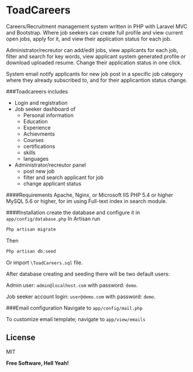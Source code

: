 # ToadCareers

Careers/Recruitment management system written in PHP with Laravel MVC and Bootstrap. Where job seekers can create full profile and view current open jobs, apply for it, and view their application status for each job.

Administrator/recreutor can add/edit jobs, view applicants for each job, filter and search for key words, view applicant system generated profile or download uploaded resume. Change their application status in one click.

System email notify applicants for new job post in a specific job category where they already subscribed to, and for their applicantion status change.

###Toadcareers includes
  - Login and registration
  - Job seeker dashboard of
    - Personal information
    - Education
    - Experience
    - Achievments
    - Courses
    - certifications
    - skills
    - languages
  - Administrator/recreutor panel
    - post new job
    - filter and search applicant for job
    - change applicant status

####Requirements
Apache, Nginx, or Microsoft IIS
PHP 5.4 or higher
MySQL 5.6 or higher, for im using Full-text index in search module.

####Installation
create the database and configure it in `app/config/database.php`
In Artisan run
```sh
Php artisan migrate
```
Then
```sh
Php artisan db:seed
```
Or import `\ToadCareers.sql` file.

After database creating and seeding there will be two default users:

Admin user: `admin@localhost.com` with password: `demo`.

Job seeker account login: `user@demo.com` with password: `demo`.

###Email configuration
Navigate to `app/config/mail.php`

To customize email template; navigate to `app/view/emails`

License
----

MIT


**Free Software, Hell Yeah!**
